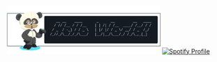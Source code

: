 <div align="center" justify="center">
    <img src="banner.png" alt="My Banner" width="70%" />
    <a href="https://spotify-github-profile.kittinanx.com/api/view.svg?uid=r8kwhz80qrrvktbjqra9xe8ag&redirect=true">
        <img src="https://spotify-github-profile.kittinanx.com/api/view.svg?uid=r8kwhz80qrrvktbjqra9xe8ag&cover_image=true&theme=compact&show_offline=false&background_color=121212&interchange=true&bar_color=53b14f&bar_color_cover=true" alt="Spotify Profile" width="16.5%" />
    </a>
</div>
